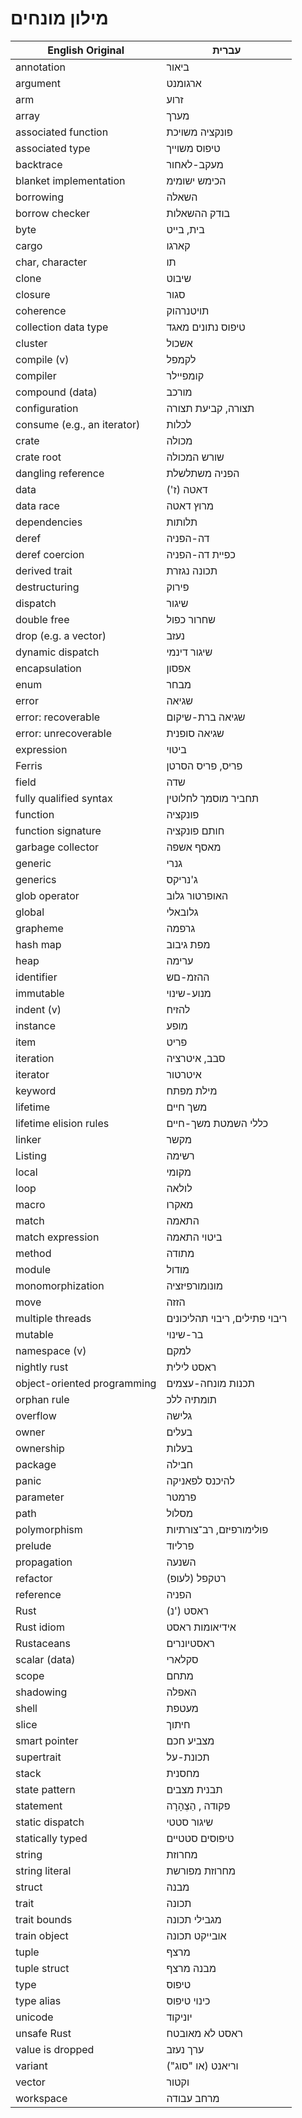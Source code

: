 # מילון מונחים

| English Original            | עברית                         |
| --------------------------- | ----------------------------- |
| annotation                  | ביאור                         |
| argument                    | ארגומנט                       |
| arm                         | זרוע                          |
| array                       | מערך                          |
| associated function         | פונקציה משויכת                |
| associated type             | טיפוס משוייך                  |
| backtrace                   | מעקב-לאחור                    |
| blanket implementation      | הכימש ישומימ                  |
| borrowing                   | השאלה                         |
| borrow checker              | בודק ההשאלות                  |
| byte                        | בית, בייט                     |
| cargo                       | קארגו                         |
| char, character             | תו                            |
| clone                       | שיבוט                         |
| closure                     | סגור                          |
| coherence                   | תויטנרהוק                     |
| collection data type        | טיפוס נתונים מאגד             |
| cluster                     | אשכול                         |
| compile (v)                 | לקמפל                         |
| compiler                    | קומפיילר                      |
| compound (data)             | מורכב                         |
| configuration               | תצורה, קביעת תצורה            |
| consume (e.g., an iterator) | לכלות                         |
| crate                       | מכולה                         |
| crate root                  | שורש המכולה                   |
| dangling reference          | הפניה משתלשלת                 |
| data                        | דאטה (ז')                     |
| data race                   | מרוץ דאטה                     |
| dependencies                | תלותות                        |
| deref                       | דה-הפניה                      |
| deref coercion              | כפיית דה-הפניה                |
| derived trait               | תכונה נגזרת                   |
| destructuring               | פירוק                         |
| dispatch                    | שיגור                         |
| double free                 | שחרור כפול                    |
| drop (e.g. a vector)        | נעזב                          |
| dynamic dispatch            | שיגור דינמי                   |
| encapsulation               | אפסון                         |
| enum                        | מבחר                          |
| error                       | שגיאה                         |
| error: recoverable          | שגיאה ברת-שיקום               |
| error: unrecoverable        | שגיאה סופנית                  |
| expression                  | ביטוי                         |
| Ferris                      | פריס, פריס הסרטן              |
| field                       | שדה                           |
| fully qualified syntax      | תחביר מוסמך לחלוטין           |
| function                    | פונקציה                       |
| function signature          | חותם פונקציה                  |
| garbage collector           | מאסף אשפה                     |
| generic                     | גנרי                          |
| generics                    | ג'נריקס                       |
| glob operator               | האופרטור גלוב                 |
| global                      | גלובאלי                       |
| grapheme                    | גרפמה                         |
| hash map                    | מפת גיבוב                     |
| heap                        | ערימה                         |
| identifier                  | ההזמ-םש                       |
| immutable                   | מנוע-שינוי                    |
| indent (v)                  | להזיח                         |
| instance                    | מופע                          |
| item                        | פריט                          |
| iteration                   | סבב, איטרציה                  |
| iterator                    | איטרטור                       |
| keyword                     | מילת מפתח                     |
| lifetime                    | משך חיים                      |
| lifetime elision rules      | כללי השמטת משך-חיים           |
| linker                      | מקשר                          |
| Listing                     | רשימה                         |
| local                       | מקומי                         |
| loop                        | לולאה                         |
| macro                       | מאקרו                         |
| match                       | התאמה                         |
| match expression            | ביטוי התאמה                   |
| method                      | מתודה                         |
| module                      | מודול                         |
| monomorphization            | מונומורפיזציה                 |
| move                        | הזזה                          |
| multiple threads            | ריבוי פתילים, ריבוי תהליכונים |
| mutable                     | בר-שינוי                      |
| namespace (v)               | למקם                          |
| nightly rust                | ראסט לילית                    |
| object-oriented programming | תכנות מונחה-עצמים             |
| orphan rule                 | תומתיה ללכ                    |
| overflow                    | גלישה                         |
| owner                       | בעלים                         |
| ownership                   | בעלות                         |
| package                     | חבילה                         |
| panic                       | להיכנס לפאניקה                |
| parameter                   | פרמטר                         |
| path                        | מסלול                         |
| polymorphism                | פולימורפיזם, רב־צורתיות       |
| prelude                     | פרליוד                        |
| propagation                 | השנעה                         |
| refactor                    | רטקפל (לעופ)                  |
| reference                   | הפניה                         |
| Rust                        | (נ') ראסט                     |
| Rust idiom                  | אידיאומות ראסט                |
| Rustaceans                  | ראסטיונרים                    |
| scalar (data)               | סקלארי                        |
| scope                       | מתחם                          |
| shadowing                   | האפלה                         |
| shell                       | מעטפת                         |
| slice                       | חיתוך                         |
| smart pointer               | מצביע חכם                     |
| supertrait                  | תכונת-על                      |
| stack                       | מחסנית                        |
| state pattern               | תבנית מצבים                   |
| statement                   | פקודה , הַצְהָרָה                 |
| static dispatch             | שיגור סטטי                    |
| statically typed            | טיפוסים סטטיים                |
| string                      | מחרוזת                        |
| string literal              | מחרוזת מפורשת                 |
| struct                      | מבנה                          |
| trait                       | תכונה                         |
| trait bounds                | מגבילי תכונה                  |
| train object                | אובייקט תכונה                 |
| tuple                       | מרצף                          |
| tuple struct                | מבנה מרצף                     |
| type                        | טיפוס                         |
| type alias                  | כינוי טיפוס                   |
| unicode                     | יוניקוד                       |
| unsafe Rust                 | ראסט לא מאובטח                |
| value is dropped            | ערך נעזב                      |
| variant                     | וריאנט (או "סוג")             |
| vector                      | וקטור                         |
| workspace                   | מרחב עבודה                    |
